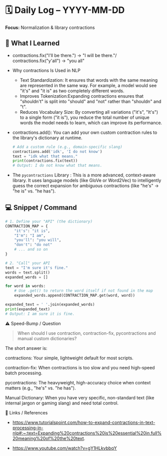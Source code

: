 # 🗓️ Daily Log – YYYY-MM-DD

**Focus:** Normalization & library contractions

## 🧠 What I Learned

- contractions.fix("I'll be there.") → "I will be there."/ contractions.fix("y'all") → "you all"

- Why contractions Is Used in NLP
  - Text Standardization: It ensures that words with the same meaning are represented in the same way. For example, a model would see "it's" and "it is" as two completely different words.
  - Improves Tokenization:Expanding contractions ensures that "shouldn't" is split into "should" and "not" rather than "shouldn" and "t".
  - Reduces Vocabulary Size: By converting all variations ("it's", "It's") to a single form ("it is"), you reduce the total number of unique words the model needs to learn, which can improve its performance.

- contractions.add(): You can add your own custom contraction rules to the library's dictionary at runtime.

  ```py
  # Add a custom rule (e.g., domain-specific slang)
  contractions.add('idk', 'I do not know')
  text = "idk what that means."
  print(contractions.fix(text))
  # Output: I do not know what that means.
  ```

- The `pycontractions` Library : This is a more advanced, context-aware library. It uses language models (like GloVe or Word2Vec) to intelligently guess the correct expansion for ambiguous contractions (like "he's" -> "he is" vs. "he has").

## 💻 Snippet / Command

```py
# 1. Define your "API" (the dictionary)
CONTRACTION_MAP = {
    "it's": "it is",
    "I'm": "I am",
    "you'll": "you will",
    "don't": "do not"
    # ... and so on
}

# 2. "Call" your API
text = "I'm sure it's fine."
words = text.split()
expanded_words = []

for word in words:
    # Use .get() to return the word itself if not found in the map
    expanded_words.append(CONTRACTION_MAP.get(word, word))

expanded_text = ' '.join(expanded_words)
print(expanded_text)
# Output: I am sure it is fine.
```

⚠️ Speed-Bump / Question

> When should I use contraction, contraction-fix, pycontractions and manual custom dictionaries?

The short answer is:

contractions: Your simple, lightweight default for most scripts.

contraction-fix: When contractions is too slow and you need high-speed batch processing.

pycontractions: The heavyweight, high-accuracy choice when context matters (e.g., "he's" vs. "he has").

Manual Dictionary: When you have very specific, non-standard text (like internal jargon or gaming slang) and need total control.

🔗 Links / References

- https://www.tutorialspoint.com/how-to-expand-contractions-in-text-processing-in-nlp#:~:text=Expanding%20contractions%20is%20essential%20in,full%20meaning%20of%20the%20text.

- https://www.youtube.com/watch?v=gY1HLkvbbqY
